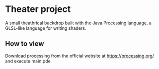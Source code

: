 # Theater project
A small theathrical backdrop built with the Java Processing language, a GLSL-like language for writing shaders.

## How to view
Download processing from the official website at https://processing.org/ and execute main.pde
